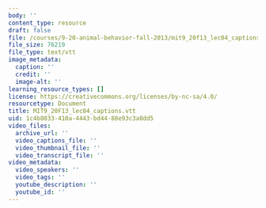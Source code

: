 ```yaml
---
body: ''
content_type: resource
draft: false
file: /courses/9-20-animal-behavior-fall-2013/mit9_20f13_lec04_captions.vtt
file_size: 76219
file_type: text/vtt
image_metadata:
  caption: ''
  credit: ''
  image-alt: ''
learning_resource_types: []
license: https://creativecommons.org/licenses/by-nc-sa/4.0/
resourcetype: Document
title: MIT9_20F13_lec04_captions.vtt
uid: 1c4b8033-410a-4443-bd44-88e93c3a8dd5
video_files:
  archive_url: ''
  video_captions_file: ''
  video_thumbnail_file: ''
  video_transcript_file: ''
video_metadata:
  video_speakers: ''
  video_tags: ''
  youtube_description: ''
  youtube_id: ''
---
```

